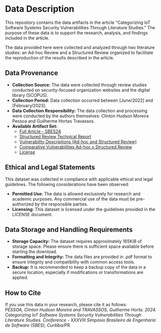 # Data Description
This repository contains the data artifacts in the article "Categorizing IoT Software Systems Security Vulnerabilities Through Literature Studies." The purpose of these data is to support the research, analysis, and findings included in the article.

The data provided here were collected and analyzed through two literature studies: an Ad-hoc Review and a Structured Review organized to facilitate the reproduction of the results described in the article.

## Data Provenance
- **Collection Source:** The data were collected through review studies conducted on security-focused organization websites and the digital library (SCOPUS).
- **Collection Period:** Data collection occurred between [June/2022] and [February/2023].
- **Data Collection Responsibility:** The data collection and processing were conducted by the authors themselves: Clinton Hudson Moreira Pessoa and Guilherme Hortas Travassos.
- **Available Artifact Set:**
  - [Full Article - SBES24](https://github.com/BillHuds/Files-StudyVulnerabilitiy/blob/main/Full%20Article%20-%20SBES24.pdf)
  - [Structured Review Technical Report](https://github.com/BillHuds/Files-StudyVulnerabilitiy/blob/main/Structured%20Review%20Technical%20Report.pdf)
  - [Vulnerability Descriptions (Ad-hoc and Structured Review)](https://github.com/BillHuds/Files-StudyVulnerabilitiy/blob/main/Vulnerabilities%20Descriptions.pdf)
  - [Comparative Vulnerabilities Ad-hoc x Structured Review](https://github.com/BillHuds/Files-StudyVulnerabilitiy/blob/main/Ad-hoc%20Study%20x%20Structured%20Review.pdf)
  - [License](https://github.com/BillHuds/Files-StudyVulnerabilitiy/blob/main/LICENSE.md)

## Ethical and Legal Statements
This dataset was collected in compliance with applicable ethical and legal guidelines. The following considerations have been observed:
- **Permitted Use:** The data is allowed exclusively for research and academic purposes. Any commercial use of the data must be pre-authorized by the responsible parties.
- **Licensing:** This dataset is licensed under the guidelines provided in the LICENSE document.

## Data Storage and Handling Requirements
- **Storage Capacity:** The dataset requires approximately 165KiB of storage space. Please ensure there is sufficient space available before starting the download.
- **Formatting and Integrity:** The data files are provided in .pdf format to ensure integrity and compatibility with common access tools.
- **Backup:** It is recommended to keep a backup copy of the data in a secure location, especially if modifications or transformations are applied.

## How to Cite
If you use this data in your research, please cite it as follows:    
_PESSOA, Clinton Hudson Moreira and TRAVASSOS, Guilherme Horta. 2024. Categorizing IoT Software Systems Security Vulnerabilities Through Literature Studies. Conference - XXXVIII Simpósio Brasileiro de Engenharia de Software (SBES), Curitiba/PR._
